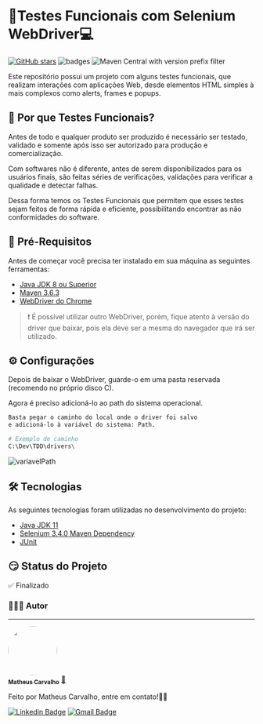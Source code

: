 # 🚨Testes Funcionais com Selenium WebDriver💻

[![GitHub stars](https://img.shields.io/github/stars/matheuscarv69/Tests-Selenium?color=7159)](https://github.com/matheuscarv69/Tests-Selenium/stargazers)
![badges](https://img.shields.io/github/issues/matheuscarv69/Tests-Selenium)
![Maven Central with version prefix filter](https://img.shields.io/maven-central/v/org.apache.maven/apache-maven/3.6.3?color=7159)

Este repositório possui um projeto com alguns testes funcionais, que realizam interações com aplicações Web, desde elementos HTML simples à mais complexos como alerts, frames e popups.

## 🤔 Por que Testes Funcionais?

Antes de todo e qualquer produto ser produzido é necessário ser testado, validado e somente após isso ser autorizado para produção e comercialização.

Com softwares não é diferente, antes de serem disponibilizados para os usuários finais, são feitas séries de verificações, validações para verificar a qualidade e detectar falhas.

Dessa forma temos os Testes Funcionais que permitem que esses testes sejam feitos de forma rápida e eficiente, possibilitando encontrar as não conformidades do software.

## 🔧 Pré-Requisitos 

Antes de começar você precisa ter instalado em sua máquina as seguintes ferramentas:

- [Java JDK 8 ou Superior](http://jdk.java.net/archive/)
- [Maven 3.6.3](https://maven.apache.org/download.cgi)
- [WebDriver do Chrome](https://chromedriver.chromium.org/downloads)

>❗ É possível utilizar outro WebDriver, porém, fique atento à versão do driver que baixar, pois ela deve ser a mesma do navegador que irá ser utilizado.

## ⚙ Configurações

Depois de baixar o WebDriver, guarde-o em uma pasta reservada (recomendo no próprio disco C).

Agora é preciso adicioná-lo ao path do sistema operacional.

```bash
Basta pegar o caminho do local onde o driver foi salvo 
e adicioná-lo à variável do sistema: Path.

# Exemplo de caminho
C:\Dev\TDD\drivers\

```
![variavelPath](https://i.imgur.com/l8IpJOy.jpg)

## 🛠 Tecnologias
As seguintes tecnologias foram utilizadas no desenvolvimento do projeto:

- [Java JDK 11](https://download.java.net/java/GA/jdk11/9/GPL/openjdk-11.0.2_windows-x64_bin.zip)
- [Selenium 3.4.0 Maven Dependency](https://mvnrepository.com/artifact/org.seleniumhq.selenium/selenium-java/3.4.0)
- [JUnit](https://junit.org/junit5/)

## 😏 Status do Projeto
✅ Finalizado

### 👨🏻‍💻 Autor
---

<a href="https://github.com/matheuscarv69">
 <img style="border-radius: 50%;" src="https://avatars1.githubusercontent.com/u/55814214?s=460&u=ffb1e928527a55f53df6e0d323c2fd7ba92fe0c3&v=4" width="100px;" alt=""/>
 <br />
 <sub><b>Matheus Carvalho</b></sub></a> <a href="https://github.com/matheuscarv69" title="Matheus Carvalho">🚀</a>


Feito por Matheus Carvalho, entre em contato!✌🏻

[![Linkedin Badge](https://img.shields.io/badge/-Matheus_Carvalho-blue?style=flat-square&logo=Linkedin&logoColor=white&link=https:https://www.linkedin.com/in/matheus-carvalho69//)](https://www.linkedin.com/in/matheus-carvalho69/)
[![Gmail Badge](https://img.shields.io/badge/-matheus9126@gmail.com-c14438?style=flat-square&logo=Gmail&logoColor=white&link=mailto:matheus9126@gmail.com)](mailto:matheus9126@gmail.com)
